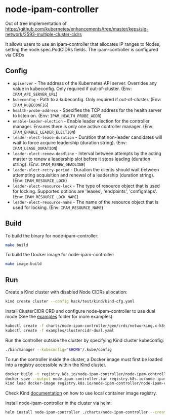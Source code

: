 # node-ipam-controller

Out of tree implementation of https://github.com/kubernetes/enhancements/tree/master/keps/sig-network/2593-multiple-cluster-cidrs

It allows users to use an ipam-controller that allocates IP ranges to Nodes, setting the node.spec.PodCIDRs fields.
The ipam-controller is configured via CRDs

## Config

* `apiserver` - The address of the Kubernetes API server. Overrides any value in kubeconfig. Only required if out-of-cluster. (Env: `IPAM_API_SERVER_URL`)
* `kubeconfig` - Path to a kubeconfig. Only required if out-of-cluster. (Env: `IPAM_KUBECONFIG`)
* `health-probe-address` - Specifies the TCP address for the health server to listen on. (Env: `IPAM_HEALTH_PROBE_ADDR`)
* `enable-leader-election` - Enable leader election for the controller manager. Ensures there is only one active controller manager. (Env: `IPAM_ENABLE_LEADER_ELECTION`)
* `leader-elect-lease-duration` - Duration that non-leader candidates will wait to force acquire leadership (duration string). (Env: `IPAM_LEASE_DURATION`)
* `leader-elect-renew-deadline` - Interval between attempts by the acting master to renew a leadership slot before it stops leading (duration string). (Env: `IPAM_RENEW_DEADLINE`)
* `leader-elect-retry-period` - Duration the clients should wait between attempting acquisition and renewal of a leadership (duration string). (Env: `IPAM_RESOURCE_LOCK`)
* `leader-elect-resource-lock` - The type of resource object that is used for locking. Supported options are 'leases', 'endpoints', 'configmaps'. (Env: `IPAM_RESOURCE_LOCK_NAME`)
* `leader-elect-resource-name` - The name of the resource object that is used for locking. (Env: `IPAM_RESOURCE_NAME`)

## Build

To build the binary for node-ipam-controller:

```sh
make build
```

To build the Docker image for node-ipam-controller:

```sh
make image-build
```

## Run

Create a Kind cluster with disabled Node CIDRs allocation:

```sh
kind create cluster --config hack/test/kind/kind-cfg.yaml
```

Install ClusterCIDR CRD and configure node-ipam-controller to use dual mode (See the [examples](examples) folder for 
more examples):

```sh
kubectl create -f charts/node-ipam-controller/gen/crds/networking.x-k8s.io_clustercidrs.yaml
kubectl create -f examples/clustercidr-dual.yaml
```

Run the controller outside the cluster by specifying Kind cluster kubeconfig:

```sh
./bin/manager --kubeconfig="$HOME"/.kube/config
```

To run the controller inside the cluster, a Docker image must first be loaded into a registry accessible within the Kind cluster.

```sh
docker build -t registry.k8s.io/node-ipam-controller/node-ipam-controller:local -f Dockerfile .
docker save --output node-ipam-controller.tar registry.k8s.io/node-ipam-controller/node-ipam-controller:local
kind load docker-image registry.k8s.io/node-ipam-controller/node-ipam-controller:local
```

Check Kind [documentation](https://kind.sigs.k8s.io/docs/user/local-registry/) on how to use local container image registry.

Install node-ipam-controller in the cluster via helm:

```sh
helm install node-ipam-controller ./charts/node-ipam-controller --create-namespace --namespace nodeipam --set image.tag=local
```


